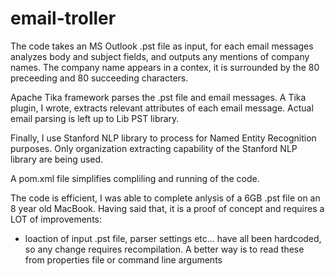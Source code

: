 # email-troller

The code takes an MS Outlook .pst file as input, for each email messages analyzes body and subject fields, and outputs any mentions of company names. The company name appears in a contex, it is surrounded by the 80 preceeding and 80 succeeding characters.

Apache Tika framework parses the .pst file and email messages. A Tika plugin, I wrote, extracts relevant attributes of each email message. Actual email parsing is left up to Lib PST library. 
 
Finally, I use Stanford NLP library to process for Named Entity Recognition purposes. Only organization extracting capability of the Stanford NLP library are being used.

A pom.xml file simplifies compliling and running of the code.

The code is efficient, I was able to complete anlysis of a 6GB .pst file on an 8 year old MacBook. Having said that, it is a proof of concept and requires a LOT of improvements:

- loaction of input .pst file, parser settings etc... have all been hardcoded, so any change requires recompilation. A better way is to read these from properties file or command line arguments
